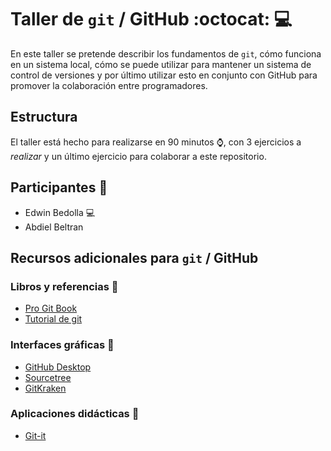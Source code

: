 # Taller de `git` / GitHub :octocat: :computer:

En este taller se pretende describir los fundamentos de `git`, cómo funciona en un
sistema local, cómo se puede utilizar para mantener un sistema de control de versiones
y por último utilizar esto en conjunto con GitHub para promover la colaboración
entre programadores.

## Estructura

El taller está hecho para realizarse en 90 minutos :watch:, con 3 ejercicios a _realizar_
y un último ejercicio para colaborar a este repositorio.

## Participantes :busts_in_silhouette:

- Edwin Bedolla :computer:
- Abdiel Beltran

## Recursos adicionales para `git` / GitHub

### Libros y referencias :blue_book:

- [Pro Git Book](https://git-scm.com/book/en/v2)
- [Tutorial de git](https://git-scm.com/docs/gittutorial)

### Interfaces gráficas :art:

- [GitHub Desktop](https://desktop.github.com/)
- [Sourcetree](https://www.sourcetreeapp.com/)
- [GitKraken](https://www.gitkraken.com/)

### Aplicaciones didácticas :notebook:

- [Git-it](https://github.com/jlord/git-it-electron)
